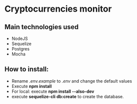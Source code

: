 # Cryptocurrencies monitor

## Main technologies used
- NodeJS
- Sequelize
- Postgres
- Mocha

## How to install:
- Rename *.env.example* to *.env* and change the default values
- Execute __npm install__
- For local: execute __npm install --also-dev__
- execute __sequelize-cli db:create__ to create the database.